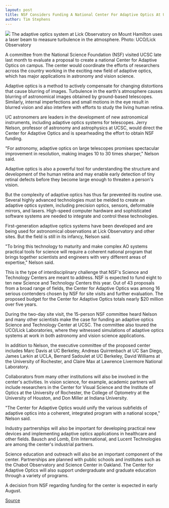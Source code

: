 ```yaml
---
layout: post
title: NSF Considers Funding A National Center For Adaptive Optics At UCSC
author: Tim Stephens
---
```


![][3] The adaptive optics system at Lick Observatory on Mount Hamilton uses a laser beam to measure turbulence in the atmosphere. Photo: UCO/Lick Observatory

A committee from the National Science Foundation (NSF) visited UCSC late last month to evaluate a proposal to create a national Center for Adaptive Optics on campus. The center would coordinate the efforts of researchers across the country working in the exciting new field of adaptive optics, which has major applications in astronomy and vision science.

Adaptive optics is a method to actively compensate for changing distortions that cause blurring of images. Turbulence in the earth's atmosphere causes blurring of astronomical images obtained by ground-based telescopes. Similarly, internal imperfections and small motions in the eye result in blurred vision and also interfere with efforts to study the living human retina.

UC astronomers are leaders in the development of new astronomical instruments, including adaptive optics systems for telescopes. Jerry Nelson, professor of astronomy and astrophysics at UCSC, would direct the Center for Adaptive Optics and is spearheading the effort to obtain NSF funding.

"For astronomy, adaptive optics on large telescopes promises spectacular improvement in resolution, making images 10 to 30 times sharper," Nelson said.

Adaptive optics is also a powerful tool for understanding the structure and development of the human retina and may enable early detection of tiny retinal defects before they become large enough to threaten a person's vision.

But the complexity of adaptive optics has thus far prevented its routine use. Several highly advanced technologies must be melded to create an adaptive optics system, including precision optics, sensors, deformable mirrors, and lasers. High-speed computer hardware and sophisticated software systems are needed to integrate and control these technologies.

First-generation adaptive optics systems have been developed and are being used for astronomical observations at Lick Observatory and other sites. But the field is still in its infancy, Nelson said.

"To bring this technology to maturity and make complex AO systems practical tools for science will require a coherent national program that brings together scientists and engineers with very different areas of expertise," Nelson said.

This is the type of interdisciplinary challenge that NSF's Science and Technology Centers are meant to address. NSF is expected to fund eight to ten new Science and Technology Centers this year. Out of 43 proposals from a broad range of fields, the Center for Adaptive Optics was among 16 serious contenders chosen by NSF for site visits and further evaluation. The proposed budget for the Center for Adaptive Optics totals nearly $20 million over five years.

During the two-day site visit, the 15-person NSF committee heard Nelson and many other scientists make the case for funding an adaptive optics Science and Technology Center at UCSC. The committee also toured the UCO/Lick Laboratories, where they witnessed simulations of adaptive optics systems at work in both astronomy and vision science applications.

In addition to Nelson, the executive committee of the proposed center includes Marc Davis at UC Berkeley, Andreas Quirrenbach at UC San Diego, James Larkin at UCLA, Bernard Sadoulet at UC Berkeley, David Williams at the University of Rochester, and Claire Max at Lawrence Livermore National Laboratory.

Collaborators from many other institutions will also be involved in the center's activities. In vision science, for example, academic partners will include researchers in the Center for Visual Science and the Institute of Optics at the University of Rochester, the College of Optometry at the University of Houston, and Don Miller at Indiana University.

"The Center for Adaptive Optics would unify the various subfields of adaptive optics into a coherent, integrated program with a national scope," Nelson said.

Industry partnerships will also be important for developing practical new devices and implementing adaptive optics applications in healthcare and other fields. Bausch and Lomb, Erin International, and Lucent Technologies are among the center's industrial partners.

Science education and outreach will also be an important component of the center. Partnerships are planned with public schools and institutes such as the Chabot Observatory and Science Center in Oakland. The Center for Adaptive Optics will also support undergraduate and graduate education through a variety of programs.

A decision from NSF regarding funding for the center is expected in early August.

[3]: http://www1.ucsc.edu/oncampus/currents/98-99/art/lick.99-03-15.jpg

[Source](http://www1.ucsc.edu/oncampus/currents/98-99/03-15/nsf.htm "Permalink to NSF considers funding Center for Adaptive Optics: 03-15-99")
